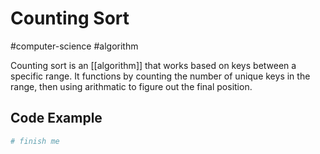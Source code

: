# Counting Sort
#computer-science #algorithm 

Counting sort is an [[algorithm]] that works based on keys between a specific range. It functions by counting the number of unique keys in the range, then using arithmatic to figure out the final position.

## Code Example
```python
# finish me
```